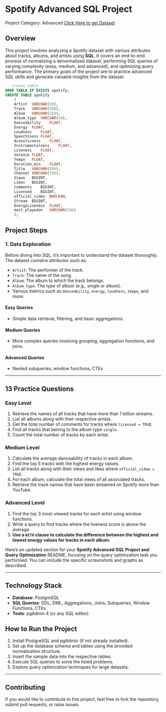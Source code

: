 # Spotify Advanced SQL Project
Project Category: Advanced
[Click Here to get Dataset](https://www.kaggle.com/datasets/sanjanchaudhari/spotify-dataset)

## Overview
This project involves analyzing a Spotify dataset with various attributes about tracks, albums, and artists using **SQL**. It covers an end-to-end process of normalizing a denormalized dataset, performing SQL queries of varying complexity (easy, medium, and advanced), and optimizing query performance. The primary goals of the project are to practice advanced SQL skills and generate valuable insights from the dataset.

``` SQL
-- create table
DROP TABLE IF EXISTS spotify;
CREATE TABLE spotify 
	(
	Artist	VARCHAR(50),
	Track	VARCHAR(500),
	Album	VARCHAR(250),
	Album_type	VARCHAR(50),
	Danceability	FLOAT,
	Energy	FLOAT,
	Loudness	FLOAT,
	Speechiness	FLOAT,
	Acousticness	FLOAT,
	Instrumentalness	FLOAT,
	Liveness	FLOAT,
	Valence	FLOAT,
	Tempo	FLOAT,
	Duration_min	FLOAT,
	Title	VARCHAR(500),
	Channel	VARCHAR(100),
	Views	BIGINT,
	Likes	BIGINT,
	Comments	BIGINT,
	Licensed	BIGINT,
	official_video	BOOLEAN,
	Stream	BIGINT,
	EnergyLiveness	FLOAT,
	most_playedon	VARCHAR(100) 
	);

```
## Project Steps

### 1. Data Exploration
Before diving into SQL, it’s important to understand the dataset thoroughly. The dataset contains attributes such as:
- `Artist`: The performer of the track.
- `Track`: The name of the song.
- `Album`: The album to which the track belongs.
- `Album_type`: The type of album (e.g., single or album).
- Various metrics such as `danceability`, `energy`, `loudness`, `tempo`, and more.


#### Easy Queries
- Simple data retrieval, filtering, and basic aggregations.
  
#### Medium Queries
- More complex queries involving grouping, aggregation functions, and joins.
  
#### Advanced Queries
- Nested subqueries, window functions, CTEs
---

## 13 Practice Questions

### Easy Level
1. Retrieve the names of all tracks that have more than 1 billion streams.
2. List all albums along with their respective artists.
3. Get the total number of comments for tracks where `licensed = TRUE`.
4. Find all tracks that belong to the album type `single`.
5. Count the total number of tracks by each artist.

### Medium Level
1. Calculate the average danceability of tracks in each album.
2. Find the top 5 tracks with the highest energy values.
3. List all tracks along with their views and likes where `official_video = TRUE`.
4. For each album, calculate the total views of all associated tracks.
5. Retrieve the track names that have been streamed on Spotify more than YouTube.

### Advanced Level
1. Find the top 3 most-viewed tracks for each artist using window functions.
2. Write a query to find tracks where the liveness score is above the average.
3. **Use a `WITH` clause to calculate the difference between the highest and lowest energy values for tracks in each album.**



Here’s an updated section for your **Spotify Advanced SQL Project and Query Optimization** README, focusing on the query optimization task you performed. You can include the specific screenshots and graphs as described.

---


## Technology Stack
- **Database**: PostgreSQL
- **SQL Queries**: DDL, DML, Aggregations, Joins, Subqueries, Window Functions, CTEs
- **Tools**: pgAdmin 4 (or any SQL editor)

## How to Run the Project
1. Install PostgreSQL and pgAdmin (if not already installed).
2. Set up the database schema and tables using the provided normalization structure.
3. Insert the sample data into the respective tables.
4. Execute SQL queries to solve the listed problems.
5. Explore query optimization techniques for large datasets.

---

## Contributing
If you would like to contribute to this project, feel free to fork the repository, submit pull requests, or raise issues.

